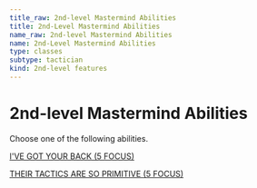 ```yaml
---
title_raw: 2nd-level Mastermind Abilities
title: 2nd-Level Mastermind Abilities
name_raw: 2nd-level Mastermind Abilities
name: 2nd-Level Mastermind Abilities
type: classes
subtype: tactician
kind: 2nd-level features
---
```


# 2nd-level Mastermind Abilities

Choose one of the following abilities.

[I'VE GOT YOUR BACK (5 FOCUS)](./Ive%20Got%20Your%20Back.md)

[THEIR TACTICS ARE SO PRIMITIVE (5 FOCUS)](./Their%20Tactics%20Are%20So%20Primitive.md)
